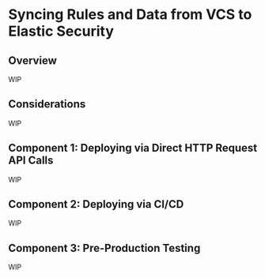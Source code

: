 # Syncing Rules and Data from VCS to Elastic Security
## Overview
WIP

## Considerations
WIP

## Component 1: Deploying via Direct HTTP Request API Calls
WIP

## Component 2: Deploying via CI/CD
WIP

## Component 3: Pre-Production Testing
WIP
